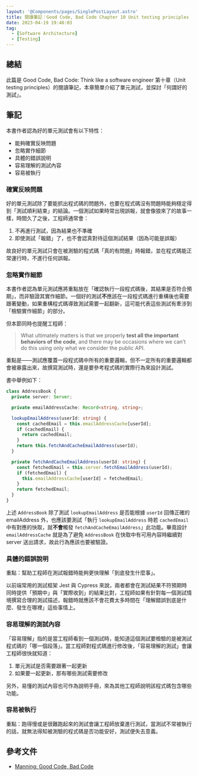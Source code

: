 ```yaml
---
layout: '@Components/pages/SinglePostLayout.astro'
title: 閱讀筆記：Good Code, Bad Code Chapter 10 Unit testing principles
date: 2023-04-19 19:48:03
tag:
  - [Software Architecture]
  - [Testing]
---
```


## 總結

此篇是 Good Code, Bad Code: Think like a software engineer 第十章（Unit testing principles）的閱讀筆記，本章簡單介紹了單元測試，並探討「何謂好的測試」。

## 筆記

本書作者認為好的單元測試會有以下特性：

- 能夠確實反映問題
- 忽略實作細節
- 具體的錯誤說明
- 容易理解的測試內容
- 容易被執行

### 確實反映問題

好的單元測試除了要能抓出程式碼的問題外，也要在程式碼沒有問題時能夠穩定得到「測試順利結束」的結論。一個測試如果時常出現誤報，就會像狼來了的故事一樣，時間久了之後，工程師通常會：

1. 不再進行測試，因為結果也不準確
2. 即使測試「報錯」了，也不會認真對待這個測試結果（因為可能是誤報）

故良好的單元測試只會在被測驗的程式碼「真的有問題」時報錯，並在程式碼能正常運行時，不進行任何誤報。

### 忽略實作細節

本書作者認為單元測試應將重點放在「確認執行一段程式碼後，其結果是否符合預期」，而非驗證其實作細節。一個好的測試**不**應該在一段程式碼進行重構後也需要跟著變動，如果重構程式碼導致測試需要一起翻新，這可能代表這些測試有牽涉到「檢驗實作細節」的部分。

但本節同時也提醒工程師：

> What ultimately matters is that we properly **test all the important behaviors of the code**, and there may be occasions where we can’t do this using only what we consider the public API.

重點是——測試應覆蓋一段程式碼中所有的重要邏輯，但不一定所有的重要邏輯都會被暴露出來，故撰寫測試時，還是要參考程式碼的實際行為來設計測試。

書中舉例如下：

```ts
class AddressBook {
  private server: Server;

  private emailAddressCache: Record<string, string>;

  lookupEmailAddress(userId: string) {
    const cachedEmail = this.emailAddressCache[userId];
    if (cachedEmail) {
      return cachedEmail;
    }
    return this.fetchAndCacheEmailAddress(userId);
  }

  private fetchAndCacheEmailAddress(userId: string) {
    const fetchedEmail = this.server.fetchEmailAddress(userId);
    if (fetchedEmail) {
      this.emailAddressCache[userId] = fetchedEmail;
    }
    return fetchedEmail;
  }
}
```

上述 `AddressBook` 除了測試 `lookupEmailAddress` 是否能根據 `userId` 回傳正確的 emailAddress 外，也應該要測試「執行 `lookupEmailAddress` 時若 `cachedEmail` 中有對應的快取，就**不會**觸發 `fetchAndCacheEmailAddress`」此功能。畢竟設計 `emailAddressCache` 就是為了避免 `AddressBook` 在快取中有可用內容時繼續對 server 送出請求，故此行為應該也要被驗證。

### 具體的錯誤說明

重點：幫助工程師在測試報錯時能夠更快理解「到底發生什麼事」。

以前端常用的測試框架 Jest 與 Cypress 來說，兩者都會在測試結果不符預期時同時提供「預期中」與「實際收到」的結果比對，工程師如果有針對每一個測試情境撰寫合理的測試描述，報錯時就應該不會花費太多時間在「理解錯誤到底是什麼、發生在哪裡」這些事情上。

### 容易理解的測試內容

「容易理解」指的是當工程師看到一個測試時，能知道這個測試要檢驗的是被測試程式碼的「哪一個段落」。當工程師對程式碼進行修改後，「容易理解的測試」會讓工程師很快就知道：

1. 單元測試是否需要跟著一起更新
2. 如果要一起更新，那有哪些測試需要修改

另外，易懂的測試內容也可作為說明手冊，來為其他工程師說明該程式碼包含哪些功能。

### 容易被執行

重點：跑得慢或是很難跑起來的測試會讓工程師放棄進行測試，當測試不常被執行的話，就無法得知被測驗的程式碼是否功能安好，測試便失去意義。

## 參考文件

- [Manning: Good Code, Bad Code](https://www.manning.com/books/good-code-bad-code)
